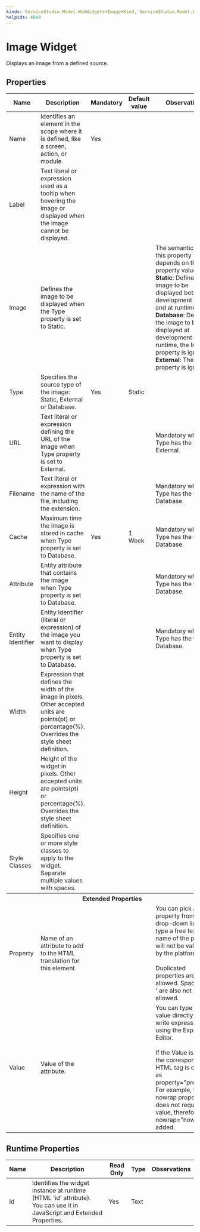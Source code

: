 ```yaml
---
kinds: ServiceStudio.Model.WebWidgets+Image+Kind, ServiceStudio.Model.WebWidgets+ReferenceImage+Kind
helpids: 4044
---
```


# Image Widget

Displays an image from a defined source.  

## Properties

<table markdown="1">
<thead>
<tr>
<th>Name</th>
<th>Description</th>
<th>Mandatory</th>
<th>Default value</th>
<th>Observations</th>
</tr>
</thead>
<tbody>
<tr>
<td title="Name">Name</td>
<td>Identifies an element in the scope where it is defined, like a screen, action, or module.</td>
<td>Yes</td>
<td></td>
<td></td>
</tr>
<tr>
<td title="Label">Label</td>
<td>Text literal or expression used as a tooltip when hovering the image or displayed when the image cannot be displayed.</td>
<td></td>
<td></td>
<td></td>
</tr>
<tr>
<td title="Image">Image</td>
<td>Defines the image to be displayed when the Type property is set to Static.</td>
<td></td>
<td></td>
<td>The semantics of this property depends on the Type property value:<br/>
        <strong>Static</strong>: Defines the image to be displayed both at development time and at runtime;<br/>
        <strong>Database</strong>: Defines the image to be displayed at development time. At runtime, the Image property is ignored;<br/>
        <strong>External</strong>: The Image property is ignored.</td>
</tr>
<tr>
<td title="Type">Type</td>
<td>Specifies the source type of the image: Static, External or Database.</td>
<td>Yes</td>
<td>Static</td>
<td></td>
</tr>
<tr>
<td title="URL">URL</td>
<td>Text literal or expression defining the URL of the image when Type property is set to External.</td>
<td></td>
<td></td>
<td>Mandatory when Type has the value External.</td>
</tr>
<tr>
<td title="Filename">Filename</td>
<td>Text literal or expression with the name of the file, including the extension.</td>
<td></td>
<td></td>
<td>Mandatory when Type has the value Database.</td>
</tr>
<tr>
<td title="Cache">Cache</td>
<td>Maximum time the image is stored in cache when Type property is set to Database.</td>
<td>Yes</td>
<td>1 Week</td>
<td>Mandatory when Type has the value Database.</td>
</tr>
<tr>
<td title="Attribute">Attribute</td>
<td>Entity attribute that contains the image when Type property is set to Database.</td>
<td></td>
<td></td>
<td>Mandatory when Type has the value Database.</td>
</tr>
<tr>
<td title="Entity Identifier">Entity Identifier</td>
<td>Entity Identifier (literal or expression) of the image you want to display when Type property is set to Database.</td>
<td></td>
<td></td>
<td>Mandatory when Type has the value Database.</td>
</tr>
<tr>
<td title="Width">Width</td>
<td>Expression that defines the width of the image in pixels. Other accepted units are points(pt) or percentage(%). Overrides the style sheet definition.</td>
<td></td>
<td></td>
<td></td>
</tr>
<tr>
<td title="Height">Height</td>
<td>Height of the widget in pixels. Other accepted units are points(pt) or percentage(%). Overrides the style sheet definition.</td>
<td></td>
<td></td>
<td></td>
</tr>
<tr>
<td title="Style Classes">Style Classes</td>
<td>Specifies one or more style classes to apply to the widget. Separate multiple values with spaces.</td>
<td></td>
<td></td>
<td></td>
</tr>
<tr class="separator">
<th colspan="5">Extended Properties</th>
</tr>
<tr>
<td title="Property">Property</td>
<td>Name of an attribute to add to the HTML translation for this element.</td>
<td></td>
<td></td>
<td>You can pick a property from the drop-down list or type a free text. The name of the property will not be validated by the platform.<br/><br/>Duplicated properties are not allowed. Spaces, " or ' are also not allowed.</td>
</tr>
<tr>
<td title="Value">Value</td>
<td>Value of the attribute.</td>
<td></td>
<td></td>
<td>You can type the value directly or write expressions using the Expression Editor.<br/><br/>If the Value is empty, the corresponding HTML tag is created as property="property". For example, the nowrap property does not require a value, therefore nowrap="nowrap" is added.</td>
</tr>
</tbody>
</table>

## Runtime Properties

<table markdown="1">
<thead>
<tr>
<th>Name</th>
<th>Description</th>
<th>Read Only</th>
<th>Type</th>
<th>Observations</th>
</tr>
</thead>
<tbody>
<tr>
<td>Id</td>
<td>Identifies the widget instance at runtime (HTML 'id' attribute). You can use it in JavaScript and Extended Properties.</td>
<td>Yes</td>
<td>Text</td>
<td></td>
</tr>
</tbody>
</table>

